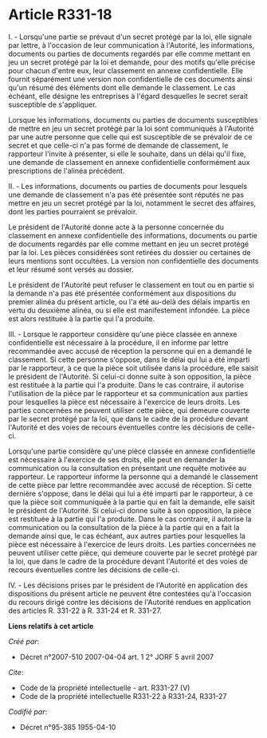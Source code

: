 # Article R331-18

I. - Lorsqu'une partie se prévaut d'un secret protégé par la loi, elle signale par lettre, à l'occasion de leur communication
à l'Autorité, les informations, documents ou parties de documents regardés par elle comme mettant en jeu un secret protégé
par la loi et demande, pour des motifs qu'elle précise pour chacun d'entre eux, leur classement en annexe confidentielle.
Elle fournit séparément une version non confidentielle de ces documents ainsi qu'un résumé des éléments dont elle demande le
classement. Le cas échéant, elle désigne les entreprises à l'égard desquelles le secret serait susceptible de s'appliquer.

Lorsque les informations, documents ou parties de documents susceptibles de mettre en jeu un secret protégé par la loi sont
communiqués à l'Autorité par une autre personne que celle qui est susceptible de se prévaloir de ce secret et que celle-ci
n'a pas formé de demande de classement, le rapporteur l'invite à présenter, si elle le souhaite, dans un délai qu'il fixe,
une demande de classement en annexe confidentielle conformément aux prescriptions de l'alinéa précédent.

II. - Les informations, documents ou parties de documents pour lesquels une demande de classement n'a pas été présentée sont
réputés ne pas mettre en jeu un secret protégé par la loi, notamment le secret des affaires, dont les parties pourraient se
prévaloir.

Le président de l'Autorité donne acte à la personne concernée du classement en annexe confidentielle des informations,
documents ou partie de documents regardés par elle comme mettant en jeu un secret protégé par la loi. Les pièces considérées
sont retirées du dossier ou certaines de leurs mentions sont occultées. La version non confidentielle des documents et leur
résumé sont versés au dossier.

Le président de l'Autorité peut refuser le classement en tout ou en partie si la demande n'a pas été présentée conformément
aux dispositions du premier alinéa du présent article, ou l'a été au-delà des délais impartis en vertu du deuxième alinéa, ou
si elle est manifestement infondée. La pièce est alors restituée à la partie qui l'a produite.

III. - Lorsque le rapporteur considère qu'une pièce classée en annexe confidentielle est nécessaire à la procédure, il en
informe par lettre recommandée avec accusé de réception la personne qui en a demandé le classement. Si cette personne
s'oppose, dans le délai qui lui a été imparti par le rapporteur, à ce que la pièce soit utilisée dans la procédure, elle
saisit le président de l'Autorité. Si celui-ci donne suite à son opposition, la pièce est restituée à la partie qui l'a
produite. Dans le cas contraire, il autorise l'utilisation de la pièce par le rapporteur et sa communication aux parties pour
lesquelles la pièce est nécessaire à l'exercice de leurs droits. Les parties concernées ne peuvent utiliser cette pièce, qui
demeure couverte par le secret protégé par la loi, que dans le cadre de la procédure devant l'Autorité et des voies de
recours éventuelles contre les décisions de celle-ci.

Lorsqu'une partie considère qu'une pièce classée en annexe confidentielle est nécessaire à l'exercice de ses droits, elle
peut en demander la communication ou la consultation en présentant une requête motivée au rapporteur. Le rapporteur informe
la personne qui a demandé le classement de cette pièce par lettre recommandée avec accusé de réception. Si cette dernière
s'oppose, dans le délai qui lui a été imparti par le rapporteur, à ce que la pièce soit communiquée à la partie qui en fait
la demande, elle saisit le président de l'Autorité. Si celui-ci donne suite à son opposition, la pièce est restituée à la
partie qui l'a produite. Dans le cas contraire, il autorise la communication ou la consultation de la pièce à la partie qui
en a fait la demande ainsi que, le cas échéant, aux autres parties pour lesquelles la pièce est nécessaire à l'exercice de
leurs droits. Les parties concernées ne peuvent utiliser cette pièce, qui demeure couverte par le secret protégé par la loi,
que dans le cadre de la procédure devant l'Autorité et des voies de recours éventuelles contre les décisions de celle-ci.

IV. - Les décisions prises par le président de l'Autorité en application des dispositions du présent article ne peuvent être
contestées qu'à l'occasion du recours dirigé contre les décisions de l'Autorité rendues en application des articles R. 331-22
à R. 331-24 et R. 331-27.

**Liens relatifs à cet article**

_Créé par_:

  - Décret n°2007-510 2007-04-04 art. 1 2° JORF 5 avril 2007

_Cite_:

  - Code de la propriété intellectuelle - art. R331-27 (V)
  - Code de la propriété intellectuelle R331-22 à R331-24, R331-27

_Codifié par_:

  - Décret n°95-385 1955-04-10
